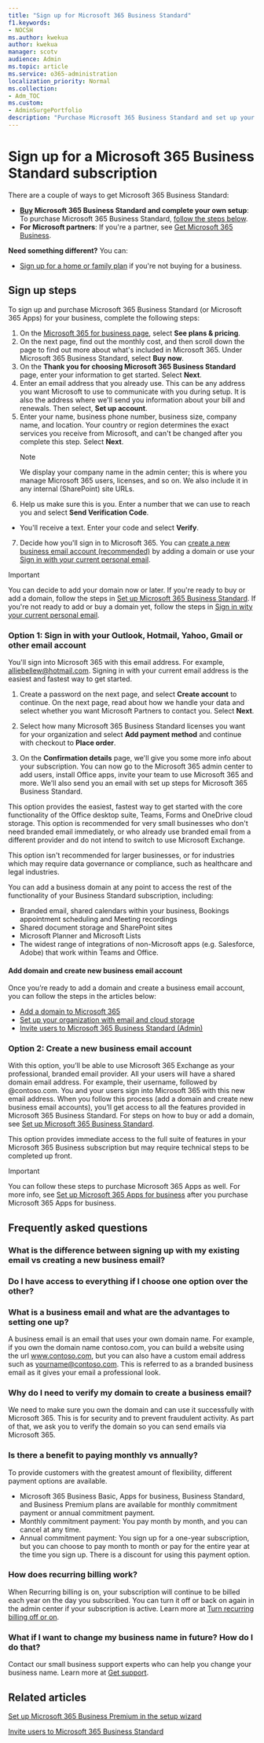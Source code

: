 ```yaml
---
title: "Sign up for Microsoft 365 Business Standard"
f1.keywords:
- NOCSH
ms.author: kwekua
author: kwekua
manager: scotv
audience: Admin
ms.topic: article
ms.service: o365-administration
localization_priority: Normal
ms.collection: 
- Adm_TOC
ms.custom: 
- AdminSurgePortfolio
description: "Purchase Microsoft 365 Business Standard and set up your organization."
---
```


# Sign up for a Microsoft 365 Business Standard subscription

There are a couple of ways to get Microsoft 365 Business Standard:
- **[Buy](https://go.microsoft.com/fwlink/?linkid=2109397) Microsoft 365 Business Standard and complete your own setup**: To purchase Microsoft 365 Business Standard, [follow the steps below](#sign-up-steps).
- **For Microsoft partners**: If you're a partner, see [Get Microsoft 365 Business](../../business/get-microsoft-365-business.md).

**Need something different?** You can:

- [Sign up for a home or family plan](https://go.microsoft.com/fwlink/?linkid=2109398) if you're not buying for a business.

## Sign up steps

To sign up and purchase Microsoft 365 Business Standard (or Microsoft 365 Apps) for your business, complete the following steps:

1. On the [Microsoft 365 for business page](https://go.microsoft.com/fwlink/?linkid=2109654), select **See plans & pricing**.
2. On the next page, find out the monthly cost, and then scroll down the page to find out more about what's included in Microsoft 365. Under Microsoft 365 Business Standard, select **Buy now**.
3. On the **Thank you for choosing Microsoft 365 Business Standard** page, enter your information to get started. Select **Next**.
4. Enter an email address that you already use. This can be any address you want Microsoft to use to communicate with you during setup. It is also the address where we'll send you information about your bill and renewals. Then select, **Set up account**.
5. Enter your name, business phone number, business size, company name, and location. Your country or region determines the exact services you receive from Microsoft, and can't be changed after you complete this step. Select **Next**.
    > [!NOTE]
    > We display your company name in the admin center; this is where you manage Microsoft 365 users, licenses, and so on. We also include it in any internal (SharePoint) site URLs.
6. Help us make sure this is you. Enter a number that we can use to reach you and select **Send Verification Code**.

- You'll receive a text. Enter your code and select **Verify**.

7. Decide how you'll sign in to Microsoft 365. You can [create a new business email account (recommended)](#create-a-new-business-email-account-recommended) by adding a domain or use your [Sign in with your current personal email](#sign-in-with-your-current-personal-email).

> [!IMPORTANT]
> You can decide to add your domain now or later. If you're ready to buy or add a domain, follow the steps in [Set up Microsoft 365 Business Standard](../setup/setup-business-standard.md). If you're not ready to add or buy a domain yet, follow the steps in [Sign in wity your current personal email](#sign-in-with-your-current-personal-email).

### Option 1: Sign in with your Outlook, Hotmail, Yahoo, Gmail or other email account

You'll sign into Microsoft 365 with this email address. For example, alliebellew@hotmail.com. Signing in with your current email address is the easiest and fastest way to get started.

1. Create a password on the next page, and select **Create account** to continue. On the next page, read about how we handle your data and select whether you want Microsoft Partners to contact you. Select **Next**.

2. Select how many Microsoft 365 Business Standard licenses you want for your organization and select **Add payment method** and continue with checkout to **Place order**.

3. On the **Confirmation details** page, we'll give you some more info about your subscription. You can now go to the Microsoft 365 admin center to add users, install Office apps, invite your team to use Microsoft 365 and more. We'll also send you an email with set up steps for Microsoft 365 Business Standard.

This option provides the easiest, fastest way to get started with the core functionality of the Office desktop suite, Teams, Forms and OneDrive cloud storage. This option is recommended for very small businesses who don't need branded email immediately, or who already use branded email from a different provider and do not intend to switch to use Microsoft Exchange.

This option isn't recommended for larger businesses, or for industries which may require data governance or compliance, such as healthcare and legal industries.

You can add a business domain at any point to access the rest of the functionality of your Business Standard subscription, including:

- Branded email, shared calendars within your business, Bookings appointment scheduling and Meeting recordings
- Shared document storage and SharePoint sites
- Microsoft Planner and Microsoft Lists
- The widest range of integrations of non-Microsoft apps (e.g. Salesforce, Adobe) that work within Teams and Office.

#### Add domain and create new business email account

Once you’re ready to add a domain and create a business email account, you can follow the steps in the articles below:

- [Add a domain to Microsoft 365](../setup/add-domain.md)
- [Set up your organization with email and cloud storage](https://review.docs.microsoft.com/microsoft-365/admin/setup/setup-business-standard?view=o365-21vianet&branch=kwekua-simplified-signup#finish-setting-up)
- [Invite users to Microsoft 365 Business Standard (Admin)](admin-invite-business-standard.md)

### Option 2: Create a new business email account

With this option, you’ll be able to use Microsoft 365 Exchange as your professional, branded email provider. All your users will have a shared domain email address. For example, their username, followed by @contoso.com. You and your users sign into Microsoft 365 with this new email address. When you follow this process (add a domain and create new business email accounts), you’ll get access to all the features provided in Microsoft 365 Business Standard. For steps on how to buy or add a domain, see [Set up Microsoft 365 Business Standard](../setup/setup-business-standard.md).

This option provides immediate access to the full suite of features in your Microsoft 365 Business subscription but may require technical steps to be completed up front.

> [!IMPORTANT]
> You can follow these steps to purchase Microsoft 365 Apps as well. For more info, see [Set up Microsoft 365 Apps for business](../setup/setup-apps-for-business.md) after you purchase Microsoft 365 Apps for business.

## Frequently asked questions

### What is the difference between signing up with my existing email vs creating a new business email?

### Do I have access to everything if I choose one option over the other?

### What is a business email and what are the advantages to setting one up?

A business email is an email that uses your own domain name. For example, if you own the domain name contoso.com, you can build a website using the url www.contoso.com, but you can also have a custom email address such as yourname@contoso.com. This is referred to as a branded business email as it gives your email a professional look.

### Why do I need to verify my domain to create a business email?

We need to make sure you own the domain and can use it successfully with Microsoft 365. This is for security and to prevent fraudulent activity. As part of that, we ask you to verify the domain so you can send emails via Microsoft 365.

### Is there a benefit to paying monthly vs annually?

To provide customers with the greatest amount of flexibility, different payment options are available.

- Microsoft 365 Business Basic, Apps for business, Business Standard, and Business Premium plans are available for monthly commitment payment or annual commitment payment.
- Monthly commitment payment: You pay month by month, and you can cancel at any time.
- Annual commitment payment: You sign up for a one-year subscription, but you can choose to pay month to month or pay for the entire year at the time you sign up. There is a discount for using this payment option.

### How does recurring billing work?

When Recurring billing is on, your subscription will continue to be billed each year on the day you subscribed. You can turn it off or back on again in the admin center if your subscription is active. Learn more at [Turn recurring billing off or on](https://docs.microsoft.com/microsoft-365/commerce/subscriptions/renew-your-subscription?#turn-recurring-billing-off-or-on).

### What if I want to change my business name in future? How do I do that?

Contact our small business support experts who can help you change your business name. Learn more at [Get support](../../business-video/get-help-support.md).

## Related articles

[Set up Microsoft 365 Business Premium in the setup wizard](../../business/set-up.md)

[Invite users to Microsoft 365 Business Standard](user-invite-business-standard.md)
